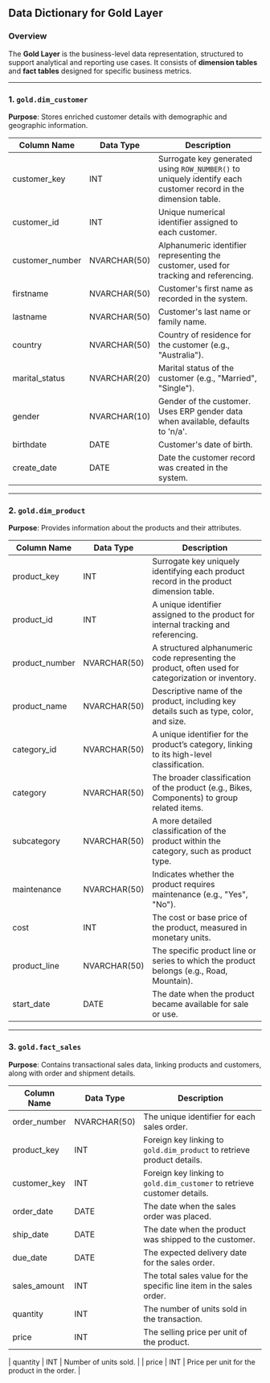 ## Data Dictionary for Gold Layer

### Overview  
The **Gold Layer** is the business-level data representation, structured to support analytical and reporting use cases. It consists of **dimension tables** and **fact tables** designed for specific business metrics.

---

### 1. `gold.dim_customer`  

**Purpose**: Stores enriched customer details with demographic and geographic information.  

| Column Name     | Data Type     | Description |
|-----------------|--------------|-------------|
| customer_key    | INT          | Surrogate key generated using `ROW_NUMBER()` to uniquely identify each customer record in the dimension table. |
| customer_id     | INT          | Unique numerical identifier assigned to each customer. |
| customer_number | NVARCHAR(50) | Alphanumeric identifier representing the customer, used for tracking and referencing. |
| firstname       | NVARCHAR(50) | Customer's first name as recorded in the system. |
| lastname        | NVARCHAR(50) | Customer's last name or family name. |
| country         | NVARCHAR(50) | Country of residence for the customer (e.g., "Australia"). |
| marital_status  | NVARCHAR(20) | Marital status of the customer (e.g., "Married", "Single"). |
| gender          | NVARCHAR(10) | Gender of the customer. Uses ERP gender data when available, defaults to 'n/a'. |
| birthdate       | DATE         | Customer's date of birth. |
| create_date     | DATE         | Date the customer record was created in the system. |

---

### 2. `gold.dim_product`

**Purpose**: Provides information about the products and their attributes.

| Column Name           | Data Type     | Description |
|-----------------------|--------------|-------------|
| product_key           | INT          | Surrogate key uniquely identifying each product record in the product dimension table. |
| product_id            | INT          | A unique identifier assigned to the product for internal tracking and referencing. |
| product_number        | NVARCHAR(50) | A structured alphanumeric code representing the product, often used for categorization or inventory. |
| product_name          | NVARCHAR(50) | Descriptive name of the product, including key details such as type, color, and size. |
| category_id           | NVARCHAR(50) | A unique identifier for the product’s category, linking to its high-level classification. |
| category              | NVARCHAR(50) | The broader classification of the product (e.g., Bikes, Components) to group related items. |
| subcategory           | NVARCHAR(50) | A more detailed classification of the product within the category, such as product type. |
| maintenance           | NVARCHAR(50) | Indicates whether the product requires maintenance (e.g., "Yes", "No"). |
| cost                  | INT          | The cost or base price of the product, measured in monetary units. |
| product_line          | NVARCHAR(50) | The specific product line or series to which the product belongs (e.g., Road, Mountain). |
| start_date            | DATE         | The date when the product became available for sale or use. |

---

### 3. `gold.fact_sales`

**Purpose**: Contains transactional sales data, linking products and customers, along with order and shipment details.

| Column Name   | Data Type     | Description |
|---------------|--------------|-------------|
| order_number  | NVARCHAR(50) | The unique identifier for each sales order. |
| product_key   | INT          | Foreign key linking to `gold.dim_product` to retrieve product details. |
| customer_key  | INT          | Foreign key linking to `gold.dim_customer` to retrieve customer details. |
| order_date    | DATE         | The date when the sales order was placed. |
| ship_date     | DATE         | The date when the product was shipped to the customer. |
| due_date      | DATE         | The expected delivery date for the sales order. |
| sales_amount  | INT          | The total sales value for the specific line item in the sales order. |
| quantity      | INT          | The number of units sold in the transaction. |
| price         | INT          | The selling price per unit of the product. |

| quantity      | INT          | Number of units sold. |
| price         | INT          | Price per unit for the product in the order. |
